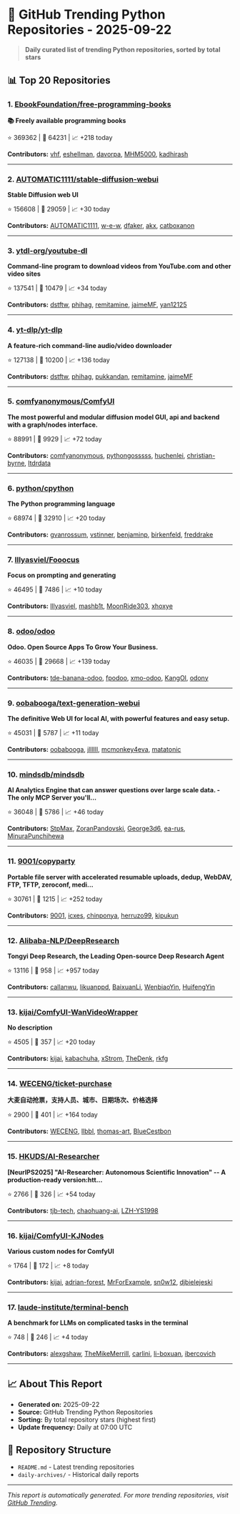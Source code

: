 # 🐍 GitHub Trending Python Repositories - 2025-09-22

> **Daily curated list of trending Python repositories, sorted by total stars**

## 📊 Top 20 Repositories

### 1. [EbookFoundation/free-programming-books](https://github.com/EbookFoundation/free-programming-books)

**📚 Freely available programming books**

⭐ 369362 | 🍴 64231 | 📈 +218 today

**Contributors:** [vhf](https://github.com/vhf), [eshellman](https://github.com/eshellman), [davorpa](https://github.com/davorpa), [MHM5000](https://github.com/MHM5000), [kadhirash](https://github.com/kadhirash)

---

### 2. [AUTOMATIC1111/stable-diffusion-webui](https://github.com/AUTOMATIC1111/stable-diffusion-webui)

**Stable Diffusion web UI**

⭐ 156608 | 🍴 29059 | 📈 +30 today

**Contributors:** [AUTOMATIC1111](https://github.com/AUTOMATIC1111), [w-e-w](https://github.com/w-e-w), [dfaker](https://github.com/dfaker), [akx](https://github.com/akx), [catboxanon](https://github.com/catboxanon)

---

### 3. [ytdl-org/youtube-dl](https://github.com/ytdl-org/youtube-dl)

**Command-line program to download videos from YouTube.com and other video sites**

⭐ 137541 | 🍴 10479 | 📈 +34 today

**Contributors:** [dstftw](https://github.com/dstftw), [phihag](https://github.com/phihag), [remitamine](https://github.com/remitamine), [jaimeMF](https://github.com/jaimeMF), [yan12125](https://github.com/yan12125)

---

### 4. [yt-dlp/yt-dlp](https://github.com/yt-dlp/yt-dlp)

**A feature-rich command-line audio/video downloader**

⭐ 127138 | 🍴 10200 | 📈 +136 today

**Contributors:** [dstftw](https://github.com/dstftw), [phihag](https://github.com/phihag), [pukkandan](https://github.com/pukkandan), [remitamine](https://github.com/remitamine), [jaimeMF](https://github.com/jaimeMF)

---

### 5. [comfyanonymous/ComfyUI](https://github.com/comfyanonymous/ComfyUI)

**The most powerful and modular diffusion model GUI, api and backend with a graph/nodes interface.**

⭐ 88991 | 🍴 9929 | 📈 +72 today

**Contributors:** [comfyanonymous](https://github.com/comfyanonymous), [pythongosssss](https://github.com/pythongosssss), [huchenlei](https://github.com/huchenlei), [christian-byrne](https://github.com/christian-byrne), [ltdrdata](https://github.com/ltdrdata)

---

### 6. [python/cpython](https://github.com/python/cpython)

**The Python programming language**

⭐ 68974 | 🍴 32910 | 📈 +20 today

**Contributors:** [gvanrossum](https://github.com/gvanrossum), [vstinner](https://github.com/vstinner), [benjaminp](https://github.com/benjaminp), [birkenfeld](https://github.com/birkenfeld), [freddrake](https://github.com/freddrake)

---

### 7. [lllyasviel/Fooocus](https://github.com/lllyasviel/Fooocus)

**Focus on prompting and generating**

⭐ 46495 | 🍴 7486 | 📈 +10 today

**Contributors:** [lllyasviel](https://github.com/lllyasviel), [mashb1t](https://github.com/mashb1t), [MoonRide303](https://github.com/MoonRide303), [xhoxye](https://github.com/xhoxye)

---

### 8. [odoo/odoo](https://github.com/odoo/odoo)

**Odoo. Open Source Apps To Grow Your Business.**

⭐ 46035 | 🍴 29668 | 📈 +139 today

**Contributors:** [tde-banana-odoo](https://github.com/tde-banana-odoo), [fpodoo](https://github.com/fpodoo), [xmo-odoo](https://github.com/xmo-odoo), [KangOl](https://github.com/KangOl), [odony](https://github.com/odony)

---

### 9. [oobabooga/text-generation-webui](https://github.com/oobabooga/text-generation-webui)

**The definitive Web UI for local AI, with powerful features and easy setup.**

⭐ 45031 | 🍴 5787 | 📈 +11 today

**Contributors:** [oobabooga](https://github.com/oobabooga), [jllllll](https://github.com/jllllll), [mcmonkey4eva](https://github.com/mcmonkey4eva), [matatonic](https://github.com/matatonic)

---

### 10. [mindsdb/mindsdb](https://github.com/mindsdb/mindsdb)

**AI Analytics Engine that can answer questions over large scale data. - The only MCP Server you'll...**

⭐ 36048 | 🍴 5786 | 📈 +46 today

**Contributors:** [StpMax](https://github.com/StpMax), [ZoranPandovski](https://github.com/ZoranPandovski), [George3d6](https://github.com/George3d6), [ea-rus](https://github.com/ea-rus), [MinuraPunchihewa](https://github.com/MinuraPunchihewa)

---

### 11. [9001/copyparty](https://github.com/9001/copyparty)

**Portable file server with accelerated resumable uploads, dedup, WebDAV, FTP, TFTP, zeroconf, medi...**

⭐ 30761 | 🍴 1215 | 📈 +252 today

**Contributors:** [9001](https://github.com/9001), [icxes](https://github.com/icxes), [chinponya](https://github.com/chinponya), [herruzo99](https://github.com/herruzo99), [kipukun](https://github.com/kipukun)

---

### 12. [Alibaba-NLP/DeepResearch](https://github.com/Alibaba-NLP/DeepResearch)

**Tongyi Deep Research, the Leading Open-source Deep Research Agent**

⭐ 13116 | 🍴 958 | 📈 +957 today

**Contributors:** [callanwu](https://github.com/callanwu), [likuanppd](https://github.com/likuanppd), [BaixuanLi](https://github.com/BaixuanLi), [WenbiaoYin](https://github.com/WenbiaoYin), [HuifengYin](https://github.com/HuifengYin)

---

### 13. [kijai/ComfyUI-WanVideoWrapper](https://github.com/kijai/ComfyUI-WanVideoWrapper)

**No description**

⭐ 4505 | 🍴 357 | 📈 +20 today

**Contributors:** [kijai](https://github.com/kijai), [kabachuha](https://github.com/kabachuha), [xStrom](https://github.com/xStrom), [TheDenk](https://github.com/TheDenk), [rkfg](https://github.com/rkfg)

---

### 14. [WECENG/ticket-purchase](https://github.com/WECENG/ticket-purchase)

**大麦自动抢票，支持人员、城市、日期场次、价格选择**

⭐ 2900 | 🍴 401 | 📈 +164 today

**Contributors:** [WECENG](https://github.com/WECENG), [llbbl](https://github.com/llbbl), [thomas-art](https://github.com/thomas-art), [BlueCestbon](https://github.com/BlueCestbon)

---

### 15. [HKUDS/AI-Researcher](https://github.com/HKUDS/AI-Researcher)

**[NeurIPS2025] "AI-Researcher: Autonomous Scientific Innovation" -- A production-ready version:htt...**

⭐ 2766 | 🍴 326 | 📈 +54 today

**Contributors:** [tjb-tech](https://github.com/tjb-tech), [chaohuang-ai](https://github.com/chaohuang-ai), [LZH-YS1998](https://github.com/LZH-YS1998)

---

### 16. [kijai/ComfyUI-KJNodes](https://github.com/kijai/ComfyUI-KJNodes)

**Various custom nodes for ComfyUI**

⭐ 1764 | 🍴 172 | 📈 +8 today

**Contributors:** [kijai](https://github.com/kijai), [adrian-forest](https://github.com/adrian-forest), [MrForExample](https://github.com/MrForExample), [sn0w12](https://github.com/sn0w12), [djbielejeski](https://github.com/djbielejeski)

---

### 17. [laude-institute/terminal-bench](https://github.com/laude-institute/terminal-bench)

**A benchmark for LLMs on complicated tasks in the terminal**

⭐ 748 | 🍴 246 | 📈 +4 today

**Contributors:** [alexgshaw](https://github.com/alexgshaw), [TheMikeMerrill](https://github.com/TheMikeMerrill), [carlini](https://github.com/carlini), [li-boxuan](https://github.com/li-boxuan), [ibercovich](https://github.com/ibercovich)

---


## 📈 About This Report

- **Generated on:** 2025-09-22
- **Source:** GitHub Trending Python Repositories
- **Sorting:** By total repository stars (highest first)
- **Update frequency:** Daily at 07:00 UTC

## 🔗 Repository Structure

- `README.md` - Latest trending repositories
- `daily-archives/` - Historical daily reports

---

*This report is automatically generated. For more trending repositories, visit [GitHub Trending](https://github.com/trending/python).*
